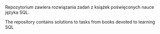 
Repozytorium zawiera rozwiązania zadań z książek poświęconych nauce języka SQL.

The repository contains solutions to tasks from books devoted to learning SQL
